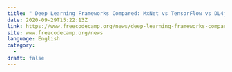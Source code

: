 ```yaml
---
title: " Deep Learning Frameworks Compared: MxNet vs TensorFlow vs DL4j vs PyTorch "
date: 2020-09-29T15:22:13Z
link: https://www.freecodecamp.org/news/deep-learning-frameworks-compared-mxnet-vs-tensorflow-vs-dl4j-vs-pytorch/?utm_medium=RSS&utm_source=news.12bit.vn
site: www.freecodecamp.org/news
language: English
category:
  -   
draft: false
---
```

